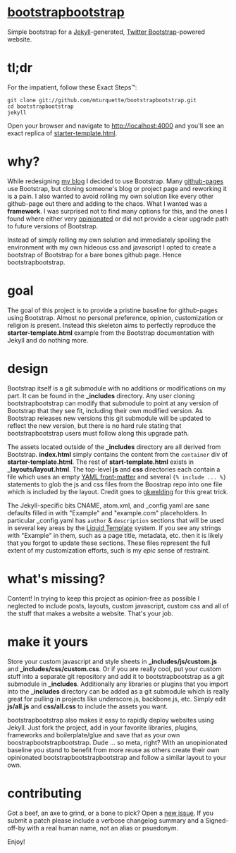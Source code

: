 # [bootstrapbootstrap](https://github.com/mturquette/bootstrapbootstrap)

Simple bootstrap for a [Jekyll](http://jekyllrb.com/)-generated, [Twitter Bootstrap](http://twitter.github.io/bootstrap/)-powered website.

# tl;dr
For the impatient, follow these Exact Steps&trade;:

	git clone git://github.com/mturquette/bootstrapbootstrap.git
	cd bootstrapbootstrap
	jekyll

Open your browser and navigate to [http://localhost:4000](http://localhost:4000) and you'll see an exact replica of [starter-template.html](http://twitter.github.io/bootstrap/examples/starter-template.html).

# why?
While redesigning [my blog](http://deferred.io) I decided to use Bootstrap. Many [github-pages](http://pages.github.com/) use Bootstrap, but cloning someone's blog or project page and reworking it is a pain. I also wanted to avoid rolling my own solution like every other github-page out there and adding to the chaos. What I wanted was a **framework**. I was surprised not to find many options for this, and the ones I found where either very [opinionated](http://stackoverflow.com/questions/802050/what-is-opinionated-software) or did not provide a clear upgrade path to future versions of Bootstrap.

Instead of simply rolling my own solution and immediately spoiling the environment with my own hideous css and javascript I opted to create a bootstrap of Bootstrap for a bare bones github page. Hence bootstrapbootstrap.

# goal
The goal of this project is to provide a pristine baseline for github-pages using Bootstrap. Almost no personal preference, opinion, customization or religion is present. Instead this skeleton aims to perfectly reproduce the **starter-template.html** example from the Bootstrap documentation with Jekyll and do nothing more.

# design
Bootstrap itself is a git submodule with no additions or modifications on my part. It can be found in the **\_includes** directory. Any user cloning bootstrapbootstrap can modify that submodule to point at any version of Bootstrap that they see fit, including their own modified version. As Bootstrap releases new versions this git submodule will be updated to reflect the new version, but there is no hard rule stating that bootstrapbootstrap users must follow along this upgrade path.

The assets located outside of the **\_includes** directory are all derived from Bootstrap. **index.html** simply contains the content from the `container` div of **starter-template.html**. The rest of **start-template.html** exists in **\_layouts/layout.html**. The top-level **js** and **css** directories each contain a file which uses an empty [YAML front-matter](http://jekyllrb.com/docs/frontmatter/) and several `{% include ... %}` statements to glob the js and css files from the Boostrap repo into one file which is included by the layout. Credit goes to [gkwelding](http://in-the-attic.com/2013/01/04/building-a-blog-using-jekyll-bootstrap-and-github-pages-a-beginners-guide/) for this great trick.

The Jekyll-specific bits CNAME, atom.xml, and \_config.yaml are sane defaults filled in with "Example" and "example.com" placeholders. In particular \_config.yaml has `author` & `description` sections that will be used in several key areas by the [Liquid Template](http://jekyllrb.com/docs/variables/) system. If you see any strings with "Example" in them, such as a page title, metadata, etc. then it is likely that you forgot to update these sections. These files represent the full extent of my customization efforts, such is my _epic_ sense of restraint.

# what's missing?
Content!  In trying to keep this project as opinion-free as possible I neglected to include posts, layouts, custom javascript, custom css and all of the stuff that makes a website a website. That's your job.

# make it yours
Store your custom javascript and style sheets in **\_includes/js/custom.js** and **\_includes/css/custom.css**. Or if you are really cool, put your custom stuff into a separate git repository and add it to bootstrapbootstrap as a git submodule in **\_includes**. Additionally any libraries or plugins that you import into the **\_includes** directory can be added as a git submodule which is really great for pulling in projects like underscore.js, backbone.js, etc. Simply edit **js/all.js** and **css/all.css** to include the assets you want.

bootstrapbootstrap also makes it easy to rapidly deploy websites using Jekyll. Just fork the project, add in your favorite libraries, plugins, frameworks and boilerplate/glue and save that as your own boostrapbootstrapbootstrap. Dude ... so meta, right?  With an unopinionated baseline you stand to benefit from more reuse as others create their own opinionated bootstrapbootstrapbootstrap and follow a similar layout to your own.

# contributing
Got a beef, an axe to grind, or a bone to pick?  Open a [new issue](https://github.com/mturquette/bootstrapbootstrap/issues/new). If you submit a patch please include a verbose changelog summary and a Signed-off-by with a real human name, not an alias or psuedonym.

Enjoy!
